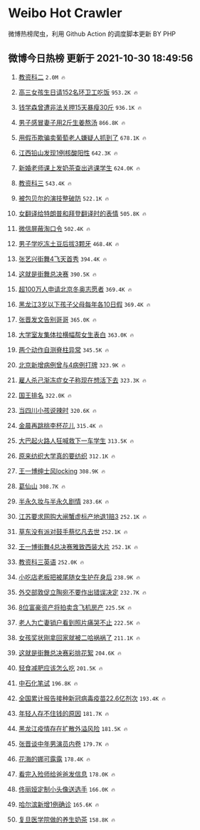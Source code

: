 # Weibo Hot Crawler 



微博热榜爬虫，利用 Github Action 的调度脚本更新 BY PHP 


## 微博今日热榜 更新于 2021-10-30 18:49:56 
1. [教资科二](https://s.weibo.com/weibo?q=%23%E6%95%99%E8%B5%84%E7%A7%91%E4%BA%8C%23&Refer=top) `2.0M 🔥` 

1. [高三女孩生日请152名环卫工吃饭](https://s.weibo.com/weibo?q=%23%E9%AB%98%E4%B8%89%E5%A5%B3%E5%AD%A9%E7%94%9F%E6%97%A5%E8%AF%B7152%E5%90%8D%E7%8E%AF%E5%8D%AB%E5%B7%A5%E5%90%83%E9%A5%AD%23&Refer=top) `953.2K 🔥` 

1. [钱学森曾遭非法关押15天暴瘦30斤](https://s.weibo.com/weibo?q=%23%E9%92%B1%E5%AD%A6%E6%A3%AE%E6%9B%BE%E9%81%AD%E9%9D%9E%E6%B3%95%E5%85%B3%E6%8A%BC15%E5%A4%A9%E6%9A%B4%E7%98%A630%E6%96%A4%23&Refer=top) `936.1K 🔥` 

1. [男子感冒妻子用2斤生姜熬汤](https://s.weibo.com/weibo?q=%23%E7%94%B7%E5%AD%90%E6%84%9F%E5%86%92%E5%A6%BB%E5%AD%90%E7%94%A82%E6%96%A4%E7%94%9F%E5%A7%9C%E7%86%AC%E6%B1%A4%23&Refer=top) `866.8K 🔥` 

1. [用假币欺骗卖葡萄老人嫌疑人抓到了](https://s.weibo.com/weibo?q=%23%E7%94%A8%E5%81%87%E5%B8%81%E6%AC%BA%E9%AA%97%E5%8D%96%E8%91%A1%E8%90%84%E8%80%81%E4%BA%BA%E5%AB%8C%E7%96%91%E4%BA%BA%E6%8A%93%E5%88%B0%E4%BA%86%23&Refer=top) `678.1K 🔥` 

1. [江西铅山发现1例核酸阳性](https://s.weibo.com/weibo?q=%23%E6%B1%9F%E8%A5%BF%E9%93%85%E5%B1%B1%E5%8F%91%E7%8E%B01%E4%BE%8B%E6%A0%B8%E9%85%B8%E9%98%B3%E6%80%A7%23&Refer=top) `642.3K 🔥` 

1. [新婚老师课上发奶茶查出逃课学生](https://s.weibo.com/weibo?q=%23%E6%96%B0%E5%A9%9A%E8%80%81%E5%B8%88%E8%AF%BE%E4%B8%8A%E5%8F%91%E5%A5%B6%E8%8C%B6%E6%9F%A5%E5%87%BA%E9%80%83%E8%AF%BE%E5%AD%A6%E7%94%9F%23&Refer=top) `624.0K 🔥` 

1. [教资科三](https://s.weibo.com/weibo?q=%E6%95%99%E8%B5%84%E7%A7%91%E4%B8%89&Refer=top) `543.4K 🔥` 

1. [被包贝尔的演技整破防](https://s.weibo.com/weibo?q=%23%E8%A2%AB%E5%8C%85%E8%B4%9D%E5%B0%94%E7%9A%84%E6%BC%94%E6%8A%80%E6%95%B4%E7%A0%B4%E9%98%B2%23&Refer=top) `522.1K 🔥` 

1. [女翻译给特朗普和拜登翻译时的表情](https://s.weibo.com/weibo?q=%23%E5%A5%B3%E7%BF%BB%E8%AF%91%E7%BB%99%E7%89%B9%E6%9C%97%E6%99%AE%E5%92%8C%E6%8B%9C%E7%99%BB%E7%BF%BB%E8%AF%91%E6%97%B6%E7%9A%84%E8%A1%A8%E6%83%85%23&Refer=top) `505.8K 🔥` 

1. [微信屏蔽淘口令](https://s.weibo.com/weibo?q=%23%E5%BE%AE%E4%BF%A1%E5%B1%8F%E8%94%BD%E6%B7%98%E5%8F%A3%E4%BB%A4%23&Refer=top) `502.4K 🔥` 

1. [男子学吃冻土豆后拔3颗牙](https://s.weibo.com/weibo?q=%23%E7%94%B7%E5%AD%90%E5%AD%A6%E5%90%83%E5%86%BB%E5%9C%9F%E8%B1%86%E5%90%8E%E6%8B%943%E9%A2%97%E7%89%99%23&Refer=top) `468.4K 🔥` 

1. [张艺兴街舞4飞天首秀](https://s.weibo.com/weibo?q=%23%E5%BC%A0%E8%89%BA%E5%85%B4%E8%A1%97%E8%88%9E4%E9%A3%9E%E5%A4%A9%E9%A6%96%E7%A7%80%23&Refer=top) `394.4K 🔥` 

1. [这就是街舞总决赛](https://s.weibo.com/weibo?q=%23%E8%BF%99%E5%B0%B1%E6%98%AF%E8%A1%97%E8%88%9E%E6%80%BB%E5%86%B3%E8%B5%9B%23&Refer=top) `390.5K 🔥` 

1. [超100万人申请北京冬奥志愿者](https://s.weibo.com/weibo?q=%23%E8%B6%85100%E4%B8%87%E4%BA%BA%E7%94%B3%E8%AF%B7%E5%8C%97%E4%BA%AC%E5%86%AC%E5%A5%A5%E5%BF%97%E6%84%BF%E8%80%85%23&Refer=top) `369.4K 🔥` 

1. [黑龙江3岁以下孩子父母每年各10日假](https://s.weibo.com/weibo?q=%23%E9%BB%91%E9%BE%99%E6%B1%9F3%E5%B2%81%E4%BB%A5%E4%B8%8B%E5%AD%A9%E5%AD%90%E7%88%B6%E6%AF%8D%E6%AF%8F%E5%B9%B4%E5%90%8410%E6%97%A5%E5%81%87%23&Refer=top) `369.4K 🔥` 

1. [张晋发文告别哥哥](https://s.weibo.com/weibo?q=%23%E5%BC%A0%E6%99%8B%E5%8F%91%E6%96%87%E5%91%8A%E5%88%AB%E5%93%A5%E5%93%A5%23&Refer=top) `365.0K 🔥` 

1. [大学室友集体拉横幅帮女生表白](https://s.weibo.com/weibo?q=%23%E5%A4%A7%E5%AD%A6%E5%AE%A4%E5%8F%8B%E9%9B%86%E4%BD%93%E6%8B%89%E6%A8%AA%E5%B9%85%E5%B8%AE%E5%A5%B3%E7%94%9F%E8%A1%A8%E7%99%BD%23&Refer=top) `363.0K 🔥` 

1. [两个动作自测脊柱异常](https://s.weibo.com/weibo?q=%23%E4%B8%A4%E4%B8%AA%E5%8A%A8%E4%BD%9C%E8%87%AA%E6%B5%8B%E8%84%8A%E6%9F%B1%E5%BC%82%E5%B8%B8%23&Refer=top) `345.5K 🔥` 

1. [北京新增病例曾与4病例打牌](https://s.weibo.com/weibo?q=%23%E5%8C%97%E4%BA%AC%E6%96%B0%E5%A2%9E%E7%97%85%E4%BE%8B%E6%9B%BE%E4%B8%8E4%E7%97%85%E4%BE%8B%E6%89%93%E7%89%8C%23&Refer=top) `323.9K 🔥` 

1. [雇人杀己渐冻症女子称现在想活下去](https://s.weibo.com/weibo?q=%23%E9%9B%87%E4%BA%BA%E6%9D%80%E5%B7%B1%E6%B8%90%E5%86%BB%E7%97%87%E5%A5%B3%E5%AD%90%E7%A7%B0%E7%8E%B0%E5%9C%A8%E6%83%B3%E6%B4%BB%E4%B8%8B%E5%8E%BB%23&Refer=top) `323.3K 🔥` 

1. [国王排名](https://s.weibo.com/weibo?q=%E5%9B%BD%E7%8E%8B%E6%8E%92%E5%90%8D&Refer=top) `322.0K 🔥` 

1. [当四川小孩说辣时](https://s.weibo.com/weibo?q=%23%E5%BD%93%E5%9B%9B%E5%B7%9D%E5%B0%8F%E5%AD%A9%E8%AF%B4%E8%BE%A3%E6%97%B6%23&Refer=top) `320.6K 🔥` 

1. [金晨再跳桃李杯花儿](https://s.weibo.com/weibo?q=%23%E9%87%91%E6%99%A8%E5%86%8D%E8%B7%B3%E6%A1%83%E6%9D%8E%E6%9D%AF%E8%8A%B1%E5%84%BF%23&Refer=top) `315.4K 🔥` 

1. [大巴起火路人狂喊救下一车学生](https://s.weibo.com/weibo?q=%23%E5%A4%A7%E5%B7%B4%E8%B5%B7%E7%81%AB%E8%B7%AF%E4%BA%BA%E7%8B%82%E5%96%8A%E6%95%91%E4%B8%8B%E4%B8%80%E8%BD%A6%E5%AD%A6%E7%94%9F%23&Refer=top) `313.5K 🔥` 

1. [原来纺织大学真的要纺织](https://s.weibo.com/weibo?q=%23%E5%8E%9F%E6%9D%A5%E7%BA%BA%E7%BB%87%E5%A4%A7%E5%AD%A6%E7%9C%9F%E7%9A%84%E8%A6%81%E7%BA%BA%E7%BB%87%23&Refer=top) `312.1K 🔥` 

1. [王一博绅士风locking](https://s.weibo.com/weibo?q=%23%E7%8E%8B%E4%B8%80%E5%8D%9A%E7%BB%85%E5%A3%AB%E9%A3%8Elocking%23&Refer=top) `308.9K 🔥` 

1. [葛仙山](https://s.weibo.com/weibo?q=%E8%91%9B%E4%BB%99%E5%B1%B1&Refer=top) `308.7K 🔥` 

1. [半永久妆与半永久剧情](https://s.weibo.com/weibo?q=%23%E5%8D%8A%E6%B0%B8%E4%B9%85%E5%A6%86%E4%B8%8E%E5%8D%8A%E6%B0%B8%E4%B9%85%E5%89%A7%E6%83%85%23&Refer=top) `283.6K 🔥` 

1. [江苏要求网购大闸蟹虚标产地退1赔3](https://s.weibo.com/weibo?q=%23%E6%B1%9F%E8%8B%8F%E8%A6%81%E6%B1%82%E7%BD%91%E8%B4%AD%E5%A4%A7%E9%97%B8%E8%9F%B9%E8%99%9A%E6%A0%87%E4%BA%A7%E5%9C%B0%E9%80%801%E8%B5%943%23&Refer=top) `252.1K 🔥` 

1. [草东没有派对鼓手蔡忆凡去世](https://s.weibo.com/weibo?q=%23%E8%8D%89%E4%B8%9C%E6%B2%A1%E6%9C%89%E6%B4%BE%E5%AF%B9%E9%BC%93%E6%89%8B%E8%94%A1%E5%BF%86%E5%87%A1%E5%8E%BB%E4%B8%96%23&Refer=top) `252.1K 🔥` 

1. [王一博街舞4总决赛雅致西装大片](https://s.weibo.com/weibo?q=%23%E7%8E%8B%E4%B8%80%E5%8D%9A%E8%A1%97%E8%88%9E4%E6%80%BB%E5%86%B3%E8%B5%9B%E9%9B%85%E8%87%B4%E8%A5%BF%E8%A3%85%E5%A4%A7%E7%89%87%23&Refer=top) `252.1K 🔥` 

1. [教资科三英语](https://s.weibo.com/weibo?q=%E6%95%99%E8%B5%84%E7%A7%91%E4%B8%89%E8%8B%B1%E8%AF%AD&Refer=top) `252.0K 🔥` 

1. [小吃店老板把被尾随女生护在身后](https://s.weibo.com/weibo?q=%23%E5%B0%8F%E5%90%83%E5%BA%97%E8%80%81%E6%9D%BF%E6%8A%8A%E8%A2%AB%E5%B0%BE%E9%9A%8F%E5%A5%B3%E7%94%9F%E6%8A%A4%E5%9C%A8%E8%BA%AB%E5%90%8E%23&Refer=top) `238.9K 🔥` 

1. [外交部敦促立陶宛不要作出错误决定](https://s.weibo.com/weibo?q=%E5%A4%96%E4%BA%A4%E9%83%A8%E6%95%A6%E4%BF%83%E7%AB%8B%E9%99%B6%E5%AE%9B%E4%B8%8D%E8%A6%81%E4%BD%9C%E5%87%BA%E9%94%99%E8%AF%AF%E5%86%B3%E5%AE%9A&Refer=top) `232.7K 🔥` 

1. [8位富豪资产将拍卖含飞机房产](https://s.weibo.com/weibo?q=%238%E4%BD%8D%E5%AF%8C%E8%B1%AA%E8%B5%84%E4%BA%A7%E5%B0%86%E6%8B%8D%E5%8D%96%E5%90%AB%E9%A3%9E%E6%9C%BA%E6%88%BF%E4%BA%A7%23&Refer=top) `225.5K 🔥` 

1. [老人为亡妻销户看到照片痛哭不止](https://s.weibo.com/weibo?q=%23%E8%80%81%E4%BA%BA%E4%B8%BA%E4%BA%A1%E5%A6%BB%E9%94%80%E6%88%B7%E7%9C%8B%E5%88%B0%E7%85%A7%E7%89%87%E7%97%9B%E5%93%AD%E4%B8%8D%E6%AD%A2%23&Refer=top) `222.5K 🔥` 

1. [女孩奖状刚拿回家就被二哈祸祸了](https://s.weibo.com/weibo?q=%23%E5%A5%B3%E5%AD%A9%E5%A5%96%E7%8A%B6%E5%88%9A%E6%8B%BF%E5%9B%9E%E5%AE%B6%E5%B0%B1%E8%A2%AB%E4%BA%8C%E5%93%88%E7%A5%B8%E7%A5%B8%E4%BA%86%23&Refer=top) `211.1K 🔥` 

1. [这就是街舞总决赛彩排花絮](https://s.weibo.com/weibo?q=%23%E8%BF%99%E5%B0%B1%E6%98%AF%E8%A1%97%E8%88%9E%E6%80%BB%E5%86%B3%E8%B5%9B%E5%BD%A9%E6%8E%92%E8%8A%B1%E7%B5%AE%23&Refer=top) `204.6K 🔥` 

1. [轻食减肥应该怎么吃](https://s.weibo.com/weibo?q=%23%E8%BD%BB%E9%A3%9F%E5%87%8F%E8%82%A5%E5%BA%94%E8%AF%A5%E6%80%8E%E4%B9%88%E5%90%83%23&Refer=top) `201.5K 🔥` 

1. [中石化笔试](https://s.weibo.com/weibo?q=%23%E4%B8%AD%E7%9F%B3%E5%8C%96%E7%AC%94%E8%AF%95%23&Refer=top) `196.8K 🔥` 

1. [全国累计报告接种新冠病毒疫苗22.6亿剂次](https://s.weibo.com/weibo?q=%23%E5%85%A8%E5%9B%BD%E7%B4%AF%E8%AE%A1%E6%8A%A5%E5%91%8A%E6%8E%A5%E7%A7%8D%E6%96%B0%E5%86%A0%E7%97%85%E6%AF%92%E7%96%AB%E8%8B%9722.6%E4%BA%BF%E5%89%82%E6%AC%A1%23&Refer=top) `193.4K 🔥` 

1. [年轻人存不住钱的原因](https://s.weibo.com/weibo?q=%23%E5%B9%B4%E8%BD%BB%E4%BA%BA%E5%AD%98%E4%B8%8D%E4%BD%8F%E9%92%B1%E7%9A%84%E5%8E%9F%E5%9B%A0%23&Refer=top) `181.7K 🔥` 

1. [黑龙江疫情存在扩散外溢风险](https://s.weibo.com/weibo?q=%23%E9%BB%91%E9%BE%99%E6%B1%9F%E7%96%AB%E6%83%85%E5%AD%98%E5%9C%A8%E6%89%A9%E6%95%A3%E5%A4%96%E6%BA%A2%E9%A3%8E%E9%99%A9%23&Refer=top) `181.5K 🔥` 

1. [张晋谈中年男演员内卷](https://s.weibo.com/weibo?q=%23%E5%BC%A0%E6%99%8B%E8%B0%88%E4%B8%AD%E5%B9%B4%E7%94%B7%E6%BC%94%E5%91%98%E5%86%85%E5%8D%B7%23&Refer=top) `179.7K 🔥` 

1. [花海的娜可露露](https://s.weibo.com/weibo?q=%23%E8%8A%B1%E6%B5%B7%E7%9A%84%E5%A8%9C%E5%8F%AF%E9%9C%B2%E9%9C%B2%23&Refer=top) `178.4K 🔥` 

1. [看完入殓师给爸爸发信息](https://s.weibo.com/weibo?q=%23%E7%9C%8B%E5%AE%8C%E5%85%A5%E6%AE%93%E5%B8%88%E7%BB%99%E7%88%B8%E7%88%B8%E5%8F%91%E4%BF%A1%E6%81%AF%23&Refer=top) `178.0K 🔥` 

1. [佟丽娅定制小头像送选手](https://s.weibo.com/weibo?q=%23%E4%BD%9F%E4%B8%BD%E5%A8%85%E5%AE%9A%E5%88%B6%E5%B0%8F%E5%A4%B4%E5%83%8F%E9%80%81%E9%80%89%E6%89%8B%23&Refer=top) `166.0K 🔥` 

1. [哈尔滨新增1例确诊](https://s.weibo.com/weibo?q=%23%E5%93%88%E5%B0%94%E6%BB%A8%E6%96%B0%E5%A2%9E1%E4%BE%8B%E7%A1%AE%E8%AF%8A%23&Refer=top) `165.6K 🔥` 

1. [复旦医学院做的养生奶茶](https://s.weibo.com/weibo?q=%23%E5%A4%8D%E6%97%A6%E5%8C%BB%E5%AD%A6%E9%99%A2%E5%81%9A%E7%9A%84%E5%85%BB%E7%94%9F%E5%A5%B6%E8%8C%B6%23&Refer=top) `158.8K 🔥` 

